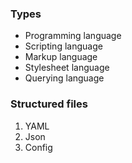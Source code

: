 

### Types
- Programming language
- Scripting language
- Markup language
- Stylesheet language
- Querying language

### Structured files
1. YAML
2. Json
3. Config
